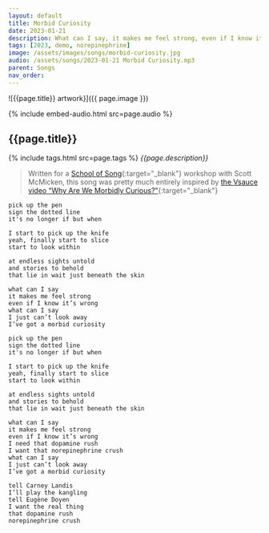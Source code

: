 ```yaml
---
layout: default
title: Morbid Curiosity
date: 2023-01-21
description: What can I say, it makes me feel strong, even if I know it's wrong
tags: [2023, demo, norepinephrine]
image: /assets/images/songs/morbid-curiosity.jpg
audio: /assets/songs/2023-01-21 Morbid Curiosity.mp3
parent: Songs
nav_order: 
---
```

![{{page.title}} artwork}]({{ page.image }})

{% include embed-audio.html src=page.audio %}

## {{page.title}}
{% include tags.html src=page.tags %}
*{{page.description}}*

>Written for a [School of Song](https://schoolofsong.org/){:target="_blank"} workshop with Scott McMicken, this song was pretty much entirely inspired by [the Vsauce video “Why Are We Morbidly Curious?”](https://www.youtube.com/watch?v=ZbdMMI6ty0o){:target="_blank"}

```
pick up the pen
sign the dotted line
it's no longer if but when

I start to pick up the knife
yeah, finally start to slice
start to look within

at endless sights untold
and stories to behold
that lie in wait just beneath the skin

what can I say
it makes me feel strong
even if I know it’s wrong
what can I say
I just can’t look away
I’ve got a morbid curiosity

pick up the pen
sign the dotted line
it's no longer if but when

I start to pick up the knife
yeah, finally start to slice
start to look within

at endless sights untold
and stories to behold
that lie in wait just beneath the skin

what can I say
it makes me feel strong
even if I know it’s wrong
I need that dopamine rush
I want that norepinephrine crush
what can I say
I just can’t look away
I’ve got a morbid curiosity

tell Carney Landis
I’ll play the kangling
tell Eugène Doyen
I want the real thing
that dopamine rush
norepinephrine crush
```